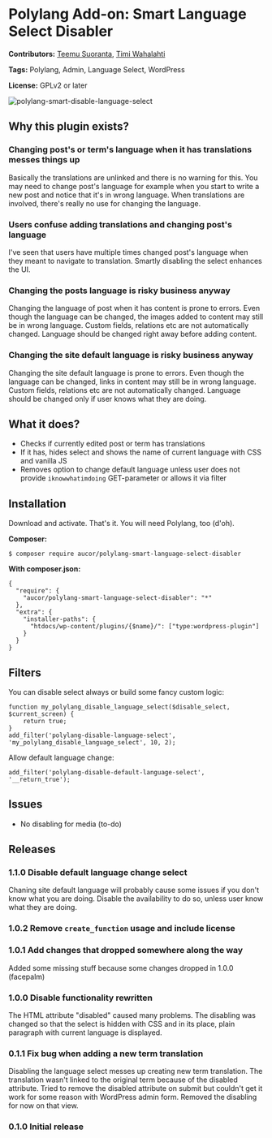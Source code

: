 # Polylang Add-on: Smart Language Select Disabler

**Contributors:** [Teemu Suoranta](https://github.com/TeemuSuoranta), [Timi Wahalahti](https://github.com/timiwahalahti)

**Tags:** Polylang, Admin, Language Select, WordPress

**License:** GPLv2 or later

![polylang-smart-disable-language-select](https://user-images.githubusercontent.com/9577084/28357103-fa19a40c-6c72-11e7-8901-06700b4b4384.jpg)

## Why this plugin exists?

### Changing post's or term's language when it has translations messes things up

Basically the translations are unlinked and there is no warning for this. You may need to change post's language for example when you start to write a new post and notice that it's in wrong language. When translations are involved, there's really no use for changing the language.

### Users confuse adding translations and changing post's language

I've seen that users have multiple times changed post's language when they meant to navigate to translation. Smartly disabling the select enhances the UI.

### Changing the posts language is risky business anyway

Changing the language of post when it has content is prone to errors. Even though the language can be changed, the images added to content may still be in wrong language. Custom fields, relations etc are not automatically changed. Language should be changed right away before adding content.

### Changing the site default language is risky business anyway

Changing the site default language is prone to errors. Even though the language can be changed, links in content may still be in wrong language. Custom fields, relations etc are not automatically changed. Language should be changed only if user knows what they are doing.

## What it does?

 * Checks if currently edited post or term has translations
 * If it has, hides select and shows the name of current language with CSS and vanilla JS
 * Removes option to change default language unless user does not provide `iknowwhatimdoing` GET-parameter or allows it via filter

## Installation

Download and activate. That's it. You will need Polylang, too (d'oh).

**Composer:**
```
$ composer require aucor/polylang-smart-language-select-disabler
```
**With composer.json:**
```
{
  "require": {
    "aucor/polylang-smart-language-select-disabler": "*"
  },
  "extra": {
    "installer-paths": {
      "htdocs/wp-content/plugins/{$name}/": ["type:wordpress-plugin"]
    }
  }
}
```

## Filters

You can disable select always or build some fancy custom logic:

```
function my_polylang_disable_language_select($disable_select, $current_screen) {
	return true;
}
add_filter('polylang-disable-language-select', 'my_polylang_disable_language_select', 10, 2);
```

Allow default language change:
```
add_filter('polylang-disable-default-language-select', '__return_true');
```

## Issues

 * No disabling for media (to-do)
 
## Releases

### 1.1.0 Disable default language change select

Chaning site default language will probably cause some issues if you don't know what you are doing. Disable the availability to do so, unless user know what they are doing.

### 1.0.2 Remove `create_function` usage and include license

### 1.0.1 Add changes that dropped somewhere along the way

Added some missing stuff because some changes dropped in 1.0.0 (facepalm)

### 1.0.0 Disable functionality rewritten

The HTML attribute "disabled" caused many problems. The disabling was changed so that the select is hidden with CSS and in its place, plain paragraph with current language is displayed.

### 0.1.1 Fix bug when adding a new term translation

Disabling the language select messes up creating new term translation. The translation wasn't linked to the original term because of the disabled attribute. Tried to remove the disabled attribute on submit but couldn't get it work for some reason with WordPress admin form. Removed the disabling for now on that view.

### 0.1.0 Initial release



